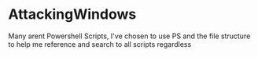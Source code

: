 # AttackingWindows

Many arent Powershell Scripts, I've chosen to use PS and the file structure to help me reference and search to all scripts regardless
